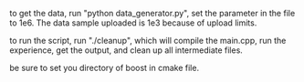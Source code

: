 to get the data, run "python data_generator.py", set the parameter in the file to 1e6. The data sample uploaded is 1e3 because of upload limits.

to run the script, run "./cleanup", which will compile the main.cpp, run the experience, get the output, and clean up all intermediate files.

be sure to set you directory of boost in cmake file.

